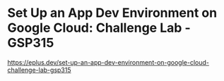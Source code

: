 # Set Up an App Dev Environment on Google Cloud: Challenge Lab - GSP315

<https://eplus.dev/set-up-an-app-dev-environment-on-google-cloud-challenge-lab-gsp315>
